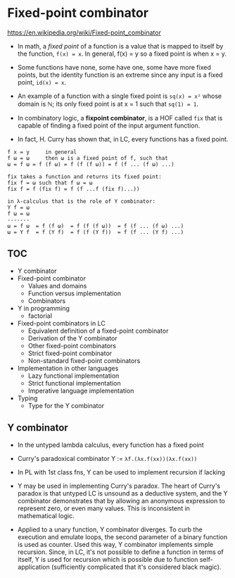 # Fixed-point combinator

https://en.wikipedia.org/wiki/Fixed-point_combinator

* In math, a *fixed point* of a function is a value that is mapped to itself by the function, `f(x) = x`. In general, f(x) = y so a fixed point is when x = y.

* Some functions have none, some have one, some have more fixed points, but the identity function is an extreme since any input is a fixed point, `id(x) = x`.

* An example of a function with a single fixed point is `sq(x) = x²` whose domain is ℕ; its only fixed point is at x = 1 such that `sq(1) = 1`.

* In combinatory logic, a **fixpoint combinator**, is a HOF called `fix` that is capable of finding a fixed point of the input argument function.

* In fact, H. Curry has shown that, in LC, every functions has a fixed point.

```
f x = y     in general
f ω = ω     then ω is a fixed point of f, such that
ω = f ω = f (f ω) = f (f (f ω)) = f (f ... (f ω) ...)

fix takes a function and returns its fixed point:
fix f = ω such that f ω = ω
fix f = f (fix f) = f (f ...f (fix f)...))

in λ-calculus that is the role of Y combinator:
Y f = ω
f ω = ω
-------
ω = f ω  = f (f ω)  = f (f (f ω))  = f (f ... (f ω) ...)
ω = Y f  = f (Y f)  = f (f (Y f))  = f (f ... (Y f) ...)
```


## TOC
  - Y combinator
  - Fixed-point combinator
    - Values and domains
    - Function versus implementation
    - Combinators
  - Y in programming
    - factorial
  - Fixed-point combinators in LC
    - Equivalent definition of a fixed-point combinator
    - Derivation of the Y combinator
    - Other fixed-point combinators
    - Strict fixed-point combinator
    - Non-standard fixed-point combinators
  - Implementation in other languages
    - Lazy functional implementation
    - Strict functional implementation
    - Imperative language implementation
  - Typing
    - Type for the Y combinator


## Y combinator

* In the untyped lambda calculus, every function has a fixed point

* Curry's paradoxical combinator Y := `λf.(λx.f(xx))(λx.f(xx))`

* In PL with 1st class fns, Y can be used to implement recursion if lacking

* Y may be used in implementing Curry's paradox. The heart of Curry's paradox is that untyped LC is unsound as a deductive system, and the Y combinator demonstrates that by allowing an anonymous expression to represent zero, or even many values. This is inconsistent in mathematical logic.

* Applied to a unary function, Y combinator diverges. To curb the execution and emulate loops, the second parameter of a binary function is used as counter. Used this way, Y combinator implements simple recursion. Since, in LC, it's not possible to define a function in terms of itself, Y is used for recursion which is possible due to function self-application (sufficiently complicated that it's considered black magic).
